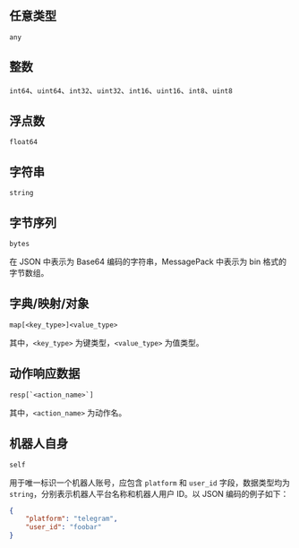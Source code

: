 ## 任意类型

`any`

## 整数

`int64`、`uint64`、`int32`、`uint32`、`int16`、`uint16`、`int8`、`uint8`

## 浮点数

`float64`

## 字符串

`string`

## 字节序列

`bytes`

在 JSON 中表示为 Base64 编码的字符串，MessagePack 中表示为 bin 格式的字节数组。

## 字典/映射/对象

`map[<key_type>]<value_type>`

其中，`<key_type>` 为键类型，`<value_type>` 为值类型。

## 动作响应数据

``resp[`<action_name>`]``

其中，`<action_name>` 为动作名。

## 机器人自身

`self`

用于唯一标识一个机器人账号，应包含 `platform` 和 `user_id` 字段，数据类型均为 `string`，分别表示机器人平台名称和机器人用户 ID。以 JSON 编码的例子如下：

```json
{
    "platform": "telegram",
    "user_id": "foobar"
}
```
